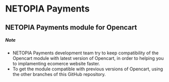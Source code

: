 # NETOPIA Payments
## NETOPIA Payments module for Opencart


##### Note
* NETOPIA Payments development team try to keep compatibility of the Opencart module with latest version of Opencart, in order to helping you to implamenting ecomerce website faster.
* To get the module compatible with previous versions of Opencart, using the other branches of this GitHub repository.